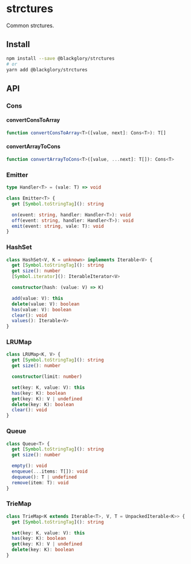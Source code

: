 # strctures

Common strctures.

## Install

```sh
npm install --save @blackglory/strctures
# or
yarn add @blackglory/strctures
```

## API

### Cons

#### convertConsToArray

```ts
function convertConsToArray<T>([value, next]: Cons<T>): T[]
```

#### convertArrayToCons

```ts
function convertArrayToCons<T>([value, ...next]: T[]): Cons<T>
```

### Emitter

```ts
type Handler<T> = (vale: T) => void

class Emitter<T> {
  get [Symbol.toStringTag](): string

  on(event: string, handler: Handler<T>): void
  off(event: string, handler: Handler<T>): void
  emit(event: string, vale: T): void
}
```

### HashSet

```ts
class HashSet<V, K = unknown> implements Iterable<V> {
  get [Symbol.toStringTag](): string
  get size(): number
  [Symbol.iterator](): IterableIterator<V>

  constructor(hash: (value: V) => K)

  add(value: V): this
  delete(value: V): boolean
  has(value: V): boolean
  clear(): void
  values(): Iterable<V>
}
```

### LRUMap

```ts
class LRUMap<K, V> {
  get [Symbol.toStringTag](): string
  get size(): number

  constructor(limit: number)

  set(key: K, value: V): this
  has(key: K): boolean
  get(key: K): V | undefined
  delete(key: K): boolean
  clear(): void
}
```

### Queue

```ts
class Queue<T> {
  get [Symbol.toStringTag](): string
  get size(): number

  empty(): void
  enqueue(...items: T[]): void
  dequeue(): T | undefined
  remove(item: T): void
}
```

### TrieMap

```ts
class TrieMap<K extends Iterable<T>, V, T = UnpackedIterable<K>> {
  get [Symbol.toStringTag](): string

  set(key: K, value: V): this
  has(key: K): boolean
  get(key: K): V | undefined
  delete(key: K): boolean
}
```
